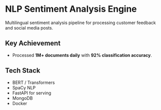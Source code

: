 # NLP Sentiment Analysis Engine

Multilingual sentiment analysis pipeline for processing customer feedback and social media posts.

## Key Achievement
- Processed **1M+ documents daily** with **92% classification accuracy**.  

## Tech Stack
- BERT / Transformers  
- SpaCy NLP  
- FastAPI for serving  
- MongoDB  
- Docker  
